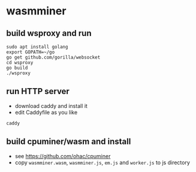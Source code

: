 # wasmminer

## build wsproxy and run

```
sudo apt install golang
export GOPATH=~/go
go get github.com/gorilla/websocket
cd wsproxy
go build
./wsproxy
```

## run HTTP server

* download caddy and install it
* edit Caddyfile as you like

```
caddy
```

## build cpuminer/wasm and install

* see https://github.com/ohac/cpuminer
* copy `wasmminer.wasm`, `wasmminer.js`, `em.js` and `worker.js` to js directory
